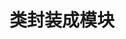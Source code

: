 <!--
 * @Author: your name
 * @Date: 2021-08-25 20:31:14
 * @LastEditTime: 2021-08-25 20:31:50
 * @LastEditors: Please set LastEditors
 * @Description: In User Settings Edit
 * @FilePath: \express\src\module\readme.md
-->

# 类封装成模块
